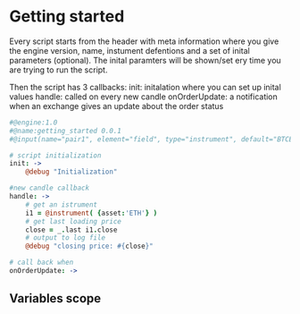 # Getting started

Every script starts from the header with meta information where you give the engine version, name, instument defentions and a set of inital parameters (optional).
The inital paramters will be shown/set ery time you are trying to run the script. 

Then the script has 3 callbacks:
init: initalation where you can set up inital values
handle: called on every new candle
onOrderUpdate: a notification when an exchange gives an update about the order status

```coffee
#@engine:1.0
#@name:getting_started 0.0.1
#@input(name="pair1", element="field", type="instrument", default="BTCETH", min="5min", max="24h", description="Primary pair")

# script initialization
init: ->
    @debug "Initialization"

#new candle callback
handle: ->
    # get an istrument
    i1 = @instrument( {asset:'ETH'} )
    # get last loading price
    close = _.last i1.close
    # output to log file
    @debug "closing price: #{close}"

# call back when 
onOrderUpdate: ->    
```

<h2>Variables scope</h2>